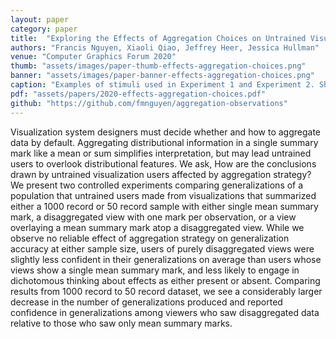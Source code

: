 ```yaml
---
layout: paper
category: paper
title:  "Exploring the Effects of Aggregation Choices on Untrained Visualization Users’ Generalizations from Data"
authors: "Francis Nguyen, Xiaoli Qiao, Jeffrey Heer, Jessica Hullman"
venue: "Computer Graphics Forum 2020"
thumb: "assets/images/paper-thumb-effects-aggregation-choices.png"
banner: "assets/images/paper-banner-effects-aggregation-choices.png"
caption: "Examples of stimuli used in Experiment 1 and Experiment 2. Shown are disaggregated data with mean (left) and mean aggregated data (right) for Experiment 1 (n=1000, left column) and Experiment 2 (n=50, right column). Disaggregated data stimuli simply have the mean mark in red removed for each chart. Each row depicts the data-type combination: univariate (top), one quantitative and one categorical attribute (middle), and two quantitative attributes (bottom)."
pdf: "assets/papers/2020-effects-aggregation-choices.pdf"
github: "https://github.com/fmnguyen/aggregation-observations"
---
```


<!-- abstract -->
<p>Visualization system designers must decide whether and how to aggregate data by default. Aggregating distributional information in a single summary mark like a mean or sum simplifies interpretation, but may lead untrained users to overlook distributional features. We ask, How are the conclusions drawn by untrained visualization users affected by aggregation strategy? We present two controlled experiments comparing generalizations of a population that untrained users made from visualizations that summarized either a 1000 record or 50 record sample with either single mean summary mark, a disaggregated view with one mark per observation, or a view overlaying a mean summary mark atop a disaggregated view. While we observe no reliable effect of aggregation strategy on generalization accuracy at either sample size, users of purely disaggregated views were slightly less confident in their generalizations on average than users whose views show a single mean summary mark, and less likely to engage in dichotomous thinking about effects as either present or absent. Comparing results from 1000 record to 50 record dataset, we see a considerably larger decrease in the number of generalizations produced and reported confidence in generalizations among viewers who saw disaggregated data relative to those who saw only mean summary marks.</p>

